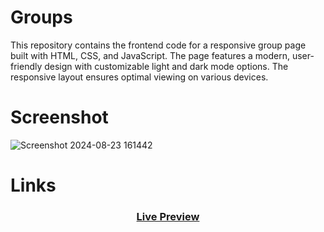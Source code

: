 # Groups
This repository contains the frontend code for a responsive group page built with HTML, CSS, and JavaScript. The page features a modern, user-friendly design with customizable light and dark mode options. The responsive layout ensures optimal viewing on various devices.

# Screenshot
![Screenshot 2024-08-23 161442](https://github.com/user-attachments/assets/09389c78-be43-4167-a630-cebf3a529e2d)

# Links

<div align="center">
	<h3><a href="https://yousef-awaad.github.io/Groups/">Live Preview</a></h3>
</div>
